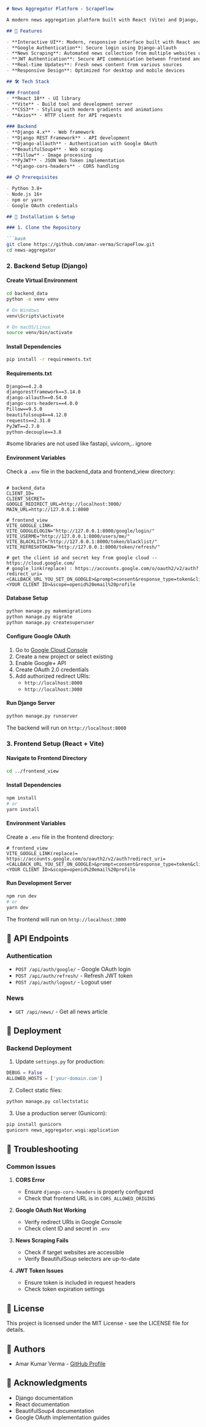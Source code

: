 ```markdown
# News Aggregator Platform - ScrapeFlow

A modern news aggregation platform built with React (Vite) and Django, featuring Google authentication and real-time news scraping from multiple sources.

## 🚀 Features

- **Interactive UI**: Modern, responsive interface built with React and Vite
- **Google Authentication**: Secure login using Django-allauth
- **News Scraping**: Automated news collection from multiple websites using BeautifulSoup4
- **JWT Authentication**: Secure API communication between frontend and backend
- **Real-time Updates**: Fresh news content from various sources
- **Responsive Design**: Optimized for desktop and mobile devices

## 🛠️ Tech Stack

### Frontend
- **React 18** - UI library
- **Vite** - Build tool and development server
- **CSS3** - Styling with modern gradients and animations
- **Axios** - HTTP client for API requests

### Backend
- **Django 4.x** - Web framework
- **Django REST Framework** - API development
- **Django-allauth** - Authentication with Google OAuth
- **BeautifulSoup4** - Web scraping
- **Pillow** - Image processing
- **PyJWT** - JSON Web Token implementation
- **django-cors-headers** - CORS handling

## 📋 Prerequisites

- Python 3.8+
- Node.js 16+
- npm or yarn
- Google OAuth credentials

## 🔧 Installation & Setup

### 1. Clone the Repository

```bash
git clone https://github.com/amar-verma/ScrapeFlow.git
cd news-aggregator
```

### 2. Backend Setup (Django)

#### Create Virtual Environment

```bash
cd backend_data
python -m venv venv

# On Windows
venv\Scripts\activate

# On macOS/Linux
source venv/bin/activate
```

#### Install Dependencies

```bash
pip install -r requirements.txt
```

#### Requirements.txt
```txt
Django==4.2.0
djangorestframework==3.14.0
django-allauth==0.54.0
django-cors-headers==4.0.0
Pillow==9.5.0
beautifulsoup4==4.12.0
requests==2.31.0
PyJWT==2.7.0
python-decouple==3.8
```
#some libraries are not used like fastapi, uvicorn,.. ignore

#### Environment Variables

Check a `.env` file in the backend_data and frontend_view directory:

```env

# backend_data
CLIENT_ID=
CLIENT_SECRET=
GOOGLE_REDIRECT_URL=http://localhost:3000/
MAIN_URL=http://127.0.0.1:8000

# frontend_view
VITE_GOOGLE_LINK=
VITE_GOOGLELOGIN="http://127.0.0.1:8000/google/login/"
VITE_USERME="http://127.0.0.1:8000/users/me/"
VITE_BLACKLIST="http://127.0.0.1:8000/token/blacklist/"
VITE_REFRESHTOKEN="http://127.0.0.1:8000/token/refresh/"

# get the client id and secret key from google cloud -- https://cloud.google.com/
# google_link(replace) : https://accounts.google.com/o/oauth2/v2/auth?redirect_uri=<CALLBACK_URL_YOU_SET_ON_GOOGLE>&prompt=consent&response_type=token&client_id=<YOUR CLIENT ID>&scope=openid%20email%20profile
```

#### Database Setup

```bash
python manage.py makemigrations
python manage.py migrate
python manage.py createsuperuser
```

#### Configure Google OAuth

1. Go to [Google Cloud Console](https://console.cloud.google.com/)
2. Create a new project or select existing
3. Enable Google+ API
4. Create OAuth 2.0 credentials
5. Add authorized redirect URIs:
   - `http://localhost:8000`
   - `http://localhost:3000`

#### Run Django Server

```bash
python manage.py runserver
```

The backend will run on `http://localhost:8000`

### 3. Frontend Setup (React + Vite)

#### Navigate to Frontend Directory

```bash
cd ../frontend_view
```

#### Install Dependencies

```bash
npm install
# or
yarn install
```

#### Environment Variables

Create a `.env` file in the frontend directory:

```env
# frontend_view
VITE_GOOGLE_LINK(replace)= https://accounts.google.com/o/oauth2/v2/auth?redirect_uri=<CALLBACK_URL_YOU_SET_ON_GOOGLE>&prompt=consent&response_type=token&client_id=<YOUR CLIENT ID>&scope=openid%20email%20profile
```

#### Run Development Server

```bash
npm run dev
# or
yarn dev
```

The frontend will run on `http://localhost:3000`


## 🔌 API Endpoints

### Authentication
- `POST /api/auth/google/` - Google OAuth login
- `POST /api/auth/refresh/` - Refresh JWT token
- `POST /api/auth/logout/` - Logout user

### News
- `GET /api/news/` - Get all news article

## 🚀 Deployment

### Backend Deployment

1. Update `settings.py` for production:
```python
DEBUG = False
ALLOWED_HOSTS = ['your-domain.com']
```

2. Collect static files:
```bash
python manage.py collectstatic
```

3. Use a production server (Gunicorn):
```bash
pip install gunicorn
gunicorn news_aggregator.wsgi:application
```


## 🐛 Troubleshooting

### Common Issues

1. **CORS Error**
   - Ensure `django-cors-headers` is properly configured
   - Check that frontend URL is in `CORS_ALLOWED_ORIGINS`

2. **Google OAuth Not Working**
   - Verify redirect URIs in Google Console
   - Check client ID and secret in `.env`

3. **News Scraping Fails**
   - Check if target websites are accessible
   - Verify BeautifulSoup selectors are up-to-date

4. **JWT Token Issues**
   - Ensure token is included in request headers
   - Check token expiration settings

## 📝 License

This project is licensed under the MIT License - see the LICENSE file for details.

## 👥 Authors

- Amar Kumar Verma - [GitHub Profile](https://github.com/amar-verma)

## 🙏 Acknowledgments

- Django documentation
- React documentation
- BeautifulSoup4 documentation
- Google OAuth implementation guides


